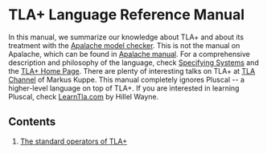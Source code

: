 # TLA+ Language Reference Manual

In this manual, we summarize our knowledge about TLA+ and about its treatment
with the [Apalache model checker]. This is not the manual on Apalache, which
can be found in [Apalache manual].  For a comprehensive description and
philosophy of the language, check [Specifying Systems] and the [TLA+ Home
Page]. There are plenty of interesting talks on TLA+ at [TLA Channel] of Markus
Kuppe. This manual completely ignores Pluscal -- a higher-level language on top
of TLA+.  If you are interested in learning Pluscal, check [LearnTla.com] by
Hillel Wayne.

## Contents

 1. [The standard operators of TLA+](./standard-operators.md)

[Apalache model checker]: https://github.com/informalsystems/apalache
[Apalache manual]: https://github.com/informalsystems/apalache/blob/unstable/docs/manual.md
[TLC model checker]: http://lamport.azurewebsites.net/tla/tools.html
[Summary of TLA]: https://lamport.azurewebsites.net/tla/summary.pdf
[TLA+ Home Page]: http://lamport.azurewebsites.net/tla/tla.html
[Specifying Systems]: http://lamport.azurewebsites.net/tla/book.html?back-link=learning.html#book
[LearnTla.com]: https://learntla.com
[TLA Channel]: https://www.youtube.com/channel/UCLHtwjeqBxVSEhjV0clKblA/videos

